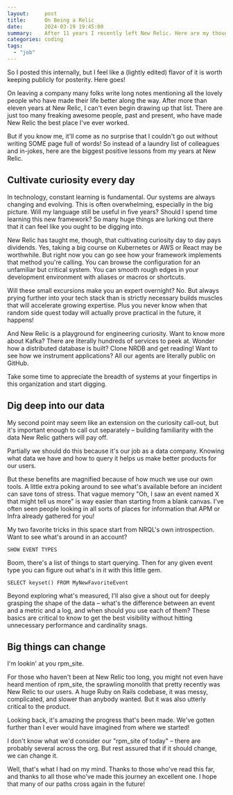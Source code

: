 ```yaml
---
layout:     post
title:      On Being a Relic
date:       2024-03-19 19:45:00
summary:    After 11 years I recently left New Relic. Here are my thoughts on the occasion.
categories: coding
tags:
  - "job"
---
```


So I posted this internally, but I feel like a (lightly edited) flavor of it is
worth keeping publicly for posterity. Here goes!

On leaving a company many folks write long notes mentioning all the lovely
people who have made their life better along the way. After more than eleven
years at New Relic, I can't even begin drawing up that list. There are just too
many freaking awesome people, past and present, who have made New Relic the
best place I've ever worked.

But if you know me, it'll come as no surprise that I couldn't go out without
writing SOME page full of words! So instead of a laundry list of colleagues and
in-jokes, here are the biggest positive lessons from my years at New Relic.

## Cultivate curiosity every day

In technology, constant learning is fundamental. Our systems are always
changing and evolving. This is often overwhelming, especially in the big
picture. Will my language still be useful in five years? Should I spend time
learning this new framework? So many huge things are lurking out there that it
can feel like you ought to be digging into.

New Relic has taught me, though, that cultivating curiosity day to day pays
dividends. Yes, taking a big course on Kubernetes or AWS or React may be
worthwhile. But right now you can go see how your framework implements that
method you're calling. You can browse the configuration for an unfamiliar but
critical system. You can smooth rough edges in your development environment
with aliases or macros or shortcuts.

Will these small excursions make you an expert overnight? No. But always prying
further into your tech stack than is strictly necessary builds muscles that
will accelerate growing expertise. Plus you never know when that random side
quest today will actually prove practical in the future, it happens!

And New Relic is a playground for engineering curiosity. Want to know more
about Kafka? There are literally hundreds of services to peek at. Wonder how a
distributed database is built? Clone NRDB and get reading! Want to see how we
instrument applications? All our agents are literally public on GitHub.

Take some time to appreciate the breadth of systems at your fingertips in this
organization and start digging.

## Dig deep into our data

My second point may seem like an extension on the curiosity call-out, but it's
important enough to call out separately – building familiarity with the data
New Relic gathers will pay off.

Partially we should do this because it's our job as a data company. Knowing
what data we have and how to query it helps us make better products for our
users.

But these benefits are magnified because of how much we use our own tools. A
little extra poking around to see what's available before an incident can save
tons of stress. That vague memory "Oh, I saw an event named X that might tell
us more" is way easier than starting from a blank canvas. I've often seen
people looking in all sorts of places for information that APM or Infra already
gathered for you!

My two favorite tricks in this space start from NRQL's own introspection. Want
to see what's around in an account?

```
SHOW EVENT TYPES
```

Boom, there's a list of things to start querying. Then for any given event type
you can figure out what's in it with this little gem.

```
SELECT keyset() FROM MyNewFavoriteEvent
```

Beyond exploring what's measured, I'll also give a shout out for deeply
grasping the shape of the data – what's the difference between an event and a
metric and a log, and when should you use each of them? These basics are
critical to know to get the best visibility without hitting unnecessary
performance and cardinality snags.

## Big things can change

I'm lookin' at you rpm_site.

For those who haven't been at New Relic too long, you might not even have heard
mention of rpm_site, the sprawling monolith that pretty recently was New Relic
to our users. A huge Ruby on Rails codebase, it was messy, complicated, and
slower than anybody wanted. But it was also utterly critical to the product.

Looking back, it's amazing the progress that's been made. We've gotten further
than I ever would have imagined from where we started!

I don't know what we'd consider our "rpm_site of today" – there are probably
several across the org. But rest assured that if it should change, we can
change it.


Well, that's what I had on my mind. Thanks to those who've read this far, and
thanks to all those who've made this journey an excellent one. I hope that many
of our paths cross again in the future!
